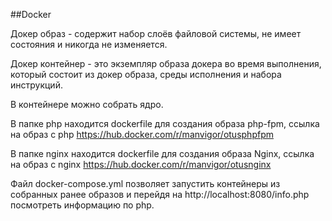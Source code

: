 ##Docker

Докер образ - содержит набор слоёв файловой системы, не имеет состояния и никогда не изменяется.

Докер контейнер - это экземпляр образа докера во время выполнения, который состоит из докер образа, среды исполнения и набора инструкций.

В контейнере можно собрать ядро.

В папке php находится dockerfile для создания образа php-fpm, cсылка на образ с php https://hub.docker.com/r/manvigor/otusphpfpm

В папке nginx находится dockerfile для создания образа Nginx, ссылка на образ с nginx https://hub.docker.com/r/manvigor/otusnginx

Файл docker-compose.yml позволяет запустить контейнеры из собранных ранее образов и перейдя на http://localhost:8080/info.php посмотреть информацию по php.

